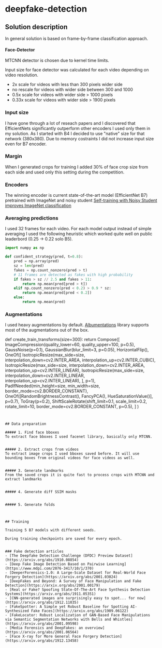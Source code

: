 # deepfake-detection

## Solution description 
In general solution is based on frame-by-frame classification approach. 


#### Face-Detector
MTCNN detector is chosen due to kernel time limits.

Input size for face detector was calculated for each video depending on video resolution.

- 2x scale for videos with less than 300 pixels wider side
- no rescale for videos with wider side between 300 and 1000
- 0.5x scale for videos with wider side > 1000 pixels
- 0.33x scale for videos with wider side > 1900 pixels

### Input size
I have gone through a lot of reseach papers and  I discovered that EfficientNets significantly outperform other encoders I used only them in my solution.
As I started with B4 I decided to use "native" size for that network (380x380).
Due to memory costraints I did not increase input size even for B7 encoder.

### Margin
When I generated crops for training I added 30% of face crop size from each side and used only this setting during the competition. 


### Encoders
The winning encoder is current state-of-the-art model (EfficientNet B7) pretrained with ImageNet and noisy student [Self-training with Noisy Student improves ImageNet classification
](https://arxiv.org/abs/1911.04252)

### Averaging predictions
I used 32 frames for each video.
For each model output instead of simple averaging I used the following heuristic which worked quite well on public leaderbord (0.25 -> 0.22 solo B5).
```python
import numpy as np

def confident_strategy(pred, t=0.8):
    pred = np.array(pred)
    sz = len(pred)
    fakes = np.count_nonzero(pred > t)
    # 11 frames are detected as fakes with high probability
    if fakes > sz // 2.5 and fakes > 11:
        return np.mean(pred[pred > t])
    elif np.count_nonzero(pred < 0.2) > 0.9 * sz:
        return np.mean(pred[pred < 0.2])
    else:
        return np.mean(pred)
```

### Augmentations

I used heavy augmentations by default. 
[Albumentations](https://github.com/albumentations-team/albumentations) library supports most of the augmentations out of the box.

def create_train_transforms(size=300):
    return Compose([
        ImageCompression(quality_lower=60, quality_upper=100, p=0.5),
        GaussNoise(p=0.1),
        GaussianBlur(blur_limit=3, p=0.05),
        HorizontalFlip(),
        OneOf([
            IsotropicResize(max_side=size, interpolation_down=cv2.INTER_AREA, interpolation_up=cv2.INTER_CUBIC),
            IsotropicResize(max_side=size, interpolation_down=cv2.INTER_AREA, interpolation_up=cv2.INTER_LINEAR),
            IsotropicResize(max_side=size, interpolation_down=cv2.INTER_LINEAR, interpolation_up=cv2.INTER_LINEAR),
        ], p=1),
        PadIfNeeded(min_height=size, min_width=size, border_mode=cv2.BORDER_CONSTANT),
        OneOf([RandomBrightnessContrast(), FancyPCA(), HueSaturationValue()], p=0.7),
        ToGray(p=0.2),
        ShiftScaleRotate(shift_limit=0.1, scale_limit=0.2, rotate_limit=10, border_mode=cv2.BORDER_CONSTANT, p=0.5),
    ]
    )
``` 


## Data preparation

##### 1. Find face bboxes
To extract face bboxes I used facenet library, basically only MTCNN. 


##### 2. Extract crops from videos
To extract image crops I used bboxes saved before. It will use bounding boxes from original videos for face videos as well.

 
##### 3. Generate landmarks
From the saved crops it is quite fast to process crops with MTCNN and extract landmarks  

 
##### 4. Generate diff SSIM masks


##### 5. Generate folds



## Training

Training 5 B7 models with different seeds.

During training checkpoints are saved for every epoch.


### Fake detection articles  
- [The Deepfake Detection Challenge (DFDC) Preview Dataset](https://arxiv.org/abs/1910.08854)
- [Deep Fake Image Detection Based on Pairwise Learning](https://www.mdpi.com/2076-3417/10/1/370)
- [DeeperForensics-1.0: A Large-Scale Dataset for Real-World Face Forgery Detection](https://arxiv.org/abs/2001.03024)
- [DeepFakes and Beyond: A Survey of Face Manipulation and Fake Detection](https://arxiv.org/abs/2001.00179)
- [Real or Fake? Spoofing State-Of-The-Art Face Synthesis Detection Systems](https://arxiv.org/abs/1911.05351)
- [CNN-generated images are surprisingly easy to spot... for now](https://arxiv.org/abs/1912.11035)
- [FakeSpotter: A Simple yet Robust Baseline for Spotting AI-Synthesized Fake Faces](https://arxiv.org/abs/1909.06122)
- [FakeLocator: Robust Localization of GAN-Based Face Manipulations via Semantic Segmentation Networks with Bells and Whistles](https://arxiv.org/abs/2001.09598)
- [Media Forensics and DeepFakes: an overview](https://arxiv.org/abs/2001.06564)
- [Face X-ray for More General Face Forgery Detection](https://arxiv.org/abs/1912.13458)




